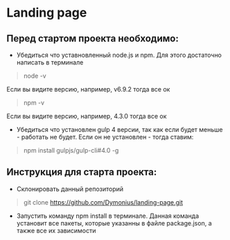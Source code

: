 # Landing page
## Перед стартом проекта необходимо:
* Убедиться что уставновленный node.js и npm. Для этого достаточно написать в терминале

> node -v


Если вы видите версию, например, v6.9.2 тогда все ок

> npm -v


Если вы видите версию, например, 4.3.0 тогда все ок

* Убедиться что установлен gulp 4 версии, так как если будет меньше - работать не будет.
Если он не установлен - тогда ставим:


> npm install gulpjs/gulp-cli#4.0 -g



## Инструкция для старта проекта:

* Склонировать данный репозиторий

> git clone https://github.com/Dymonius/landing-page.git


* Запустить команду npm install в терминале. Данная команда установит все пакеты, которые указанны в файле
package.json, а также все их зависимости



